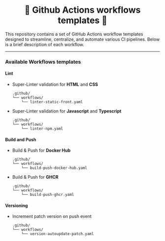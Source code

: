 <div align="center">

<h1>🔄 Github Actions workflows templates 🔄</h1>

</div>

This repository contains a set of GitHub Actions workflow templates designed to streamline, centralize, and automate various CI pipelines. Below is a brief description of each workflow.

---
### Available Workflows templates

#### Lint

- Super-Linter validation for **HTML** and **CSS**
  ```
  .github/
  └── workflows/
      └── linter-static-front.yaml
  ```

- Super-Linter validation for **Javascript** and **Typescript**
  ```
  .github/
  └── workflows/
      └── linter-npm.yaml
  ```

#### Build and Push

- Build & Push for **Docker Hub**
  ```
  .github/
  └── workflows/
      └── build-push-docker-hub.yaml
  ```

- Build & Push for **GHCR**
  ```
  .github/
  └── workflows/
      └── build-push-ghcr.yaml
  ```

#### Versioning

- Increment patch version on push event
  ```
  .github/
  └── workflows/
      └── version-autoupdate-patch.yaml
  ```
